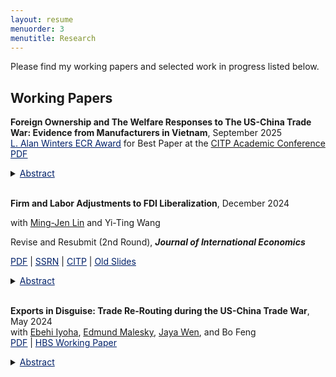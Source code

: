 ```yaml
---
layout: resume
menuorder: 3
menutitle: Research
---
```


Please find my working papers and selected work in progress listed below.

## Working Papers
**Foreign Ownership and The Welfare Responses to The US-China Trade War: Evidence from Manufacturers in Vietnam**, September 2025 <br>
<a href="https://sungjuwu.github.io/documents/Best_paper_award_CITP_2025.pdf" target="_blank"><span style="color:#012169"><u>L. Alan Winters ECR Award</u></span></a> for Best Paper at the <a href="https://citp.ac.uk/academic-conference-2025" target="_blank">CITP Academic Conference</a> <br>
<a href="https://sungjuwu.github.io/documents/JMP_sungjuwu.pdf" target="_blank"><span style="color:#012169"><u>PDF</u></span></a>
<details>
    <summary><span style="color:#012169"><u>Abstract</u></span></summary><p>This paper studies the welfare implications of the US–China trade war in Vietnam.
Utilizing an enterprise survey in Vietnam that covers the universe of registered firms with information on their capital ownership, I provide novel evidence that Vietnam’s positive responses in employment and exports in 2017–2019 are driven mainly by foreign-owned manufacturers. To further understand the welfare gains of the trade war episode, I develop and estimate a quantitative model of trade participation with foreign ownership, where foreign-owned and domestic manufacturers differ in their distributions of productivity and fixed costs to participate in sourcing and exporting activities. A foreign demand shock to Vietnam of a magnitude similar to that of the trade war raises the real expenditure in the model by 5 percent, predominantly from an increase in labor income.</p>
</details> <br> 

**Firm and Labor Adjustments to FDI Liberalization**, December 2024 <br>
<p>with <a href="https://economicsatntu.wixsite.com/ming-jen-lin" target="_blank">Ming-Jen Lin</a> and Yi-Ting Wang <br>
<p>Revise and Resubmit (2nd Round), <em><strong>Journal of International Economics</strong></em></p>
    <a href="https://sungjuwu.github.io/documents/CNFDI_paper.pdf" target="_blank"><span style="color:#012169"><u>PDF</u></span></a>
    | <a href="https://papers.ssrn.com/sol3/papers.cfm?abstract_id=4347657" target="_blank"><span style="color:#012169"><u>SSRN</u></span></a>
    | <a href="https://citp.ac.uk/publications/firm-and-labour-adjustments-to-fdi-liberalisation" target="_blank"><span style="color:#012169"><u>CITP</u></span></a>
    | <a href="https://sungjuwu.github.io/documents/CNFDI_slides.pdf" target="_blank"><span style="color:#012169"><u>Old Slides</u></span></a> <br></p>
<details>
    <summary><span style="color:#012169"><u>Abstract</u></span></summary><p>This paper studies how liberalizing outward foreign direct investments (FDI) affects manufacturers’ engagement in global production and their domestic workers’ labor market outcomes. Focusing on a liberalization policy in 2001 by the government of Taiwan that allowed 122 electronic products to be produced in China, we estimate its
effect on Taiwanese electronic manufacturers and their domestic workers. Employing a matched difference-in-differences strategy, we find that the manufacturers targeted by the policy were on average 14% more likely to invest in China relative to the non-targeted ones. Correspondingly, the domestic incumbent workers of the targeted manufacturers were on average more likely to change their jobs, stay employed for fewer years, and have lower wages in subsequent years relative to those employed by the nontargeted ones. The worker-level effects of the policy exhibited substantial heterogeneity across the initial wage distribution, with the top-decile workers benefiting and the other workers losing on average.</p>
</details> <br>

**Exports in Disguise: Trade Re-Routing during the US-China Trade War**, May 2024 <br>
with <a href="https://ebehii.github.io/" target="_blank">Ebehi Iyoha</a>, <a href="https://sites.duke.edu/malesky/" target="_blank">Edmund Malesky</a>, <a href="https://www.jayawen.com/" target="_blank">Jaya Wen</a>, and Bo Feng <br> 
<a href="https://sungjuwu.github.io/documents/Vietnam_rerouting_paper.pdf" target="_blank"><span style="color:#012169"><u>PDF</u></span></a> | <a href="https://www.hbs.edu/ris/Publication%20Files/24-072_a50d1294-e645-4a28-b1f1-ec4e86bd20e4.pdf" target="_blank"><span style="color:#012169"><u>HBS Working Paper</u></span></a> <br>
<details>
    <summary><span style="color:#012169"><u>Abstract</u></span></summary><p>Origin-specific tariffs are a common policy tool; however, critics claim that such tariffs are often circumvented by rerouting goods through intermediary countries. This study examines
whether rerouting increased due to the 2018-2019 US-China trade war via Vietnam. We define rerouting at the product level as the maximum value of trade flows from China to the US, passing through Vietnam, for identical HS 8-digit products within the same quarter. Additionally, we employ a firm-level definition, which only considers such flows within the same firm. </p>
<p> Our findings indicate that the level of aggregation significantly impacts rerouting estimates. In 2021, 16.1% of Vietnamese exports to the US were identified as product-level rerouting, while only 1.8% were flagged as firm-level rerouting, equivalent to 15.5 billion and 1.7 billion current USD annually. Moreover, the average tariff increase on Chinese exports led to a 5.9 percentage point rise in product-level rerouting, compared to a 0.22 percentage point increase in firm-level rerouting. These increases represented 47.2% and 15.7% of their 2018 levels. These differences underscore the importance of microdata for designing trade policy
and assessing compliance.</p>
</details>
